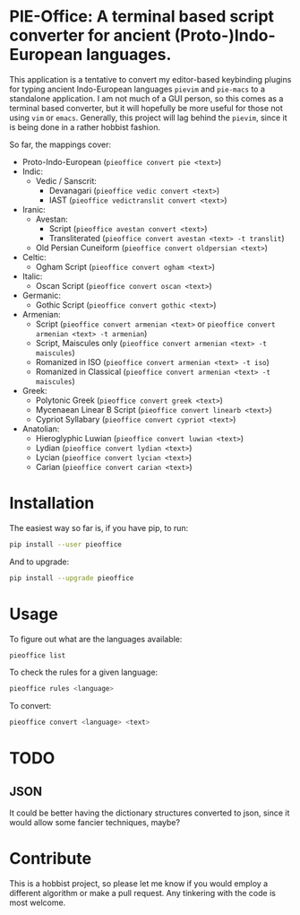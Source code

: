 # PIE-Office: A terminal based script converter for ancient (Proto-)Indo-European languages.

This application is a tentative to convert my editor-based keybinding plugins for typing ancient Indo-European languages `pievim` and `pie-macs` to a standalone application.
I am not much of a GUI person, so this comes as a terminal based converter, but it will hopefully be more useful for those not using `vim` or `emacs`.
Generally, this project will lag behind the `pievim`, since it is being done in a rather hobbist fashion.

So far, the mappings cover:
 - Proto-Indo-European (`pieoffice convert pie <text>`)
 - Indic:
    - Vedic / Sanscrit:
        - Devanagari (`pieoffice vedic convert <text>`)
        - IAST (`pieoffice vedictranslit convert <text>`)
 - Iranic:
     - Avestan:
         - Script (`pieoffice avestan convert <text>`)
         - Transliterated (`pieoffice convert avestan <text> -t translit`)
     - Old Persian Cuneiform (`pieoffice convert oldpersian <text>`)
 - Celtic:
     - Ogham Script (`pieoffice convert ogham <text>`)
 - Italic:
     - Oscan Script (`pieoffice convert oscan <text>`)
 - Germanic:
     - Gothic Script (`pieoffice convert gothic <text>`)
 - Armenian:
     - Script (`pieoffice convert armenian <text>` or `pieoffice convert armenian <text> -t armenian`)
     - Script, Maiscules only (`pieoffice convert armenian <text> -t maiscules`)
     - Romanized in ISO (`pieoffice convert armenian <text> -t iso`)
     - Romanized in Classical (`pieoffice convert armenian <text> -t maiscules`)
 - Greek:
    - Polytonic Greek (`pieoffice convert greek <text>`)
    - Mycenaean Linear B Script (`pieoffice convert linearb <text>`)
    - Cypriot Syllabary (`pieoffice convert cypriot <text>`)
 - Anatolian:
    - Hieroglyphic Luwian (`pieoffice convert luwian <text>`)
    - Lydian (`pieoffice convert lydian <text>`)
    - Lycian (`pieoffice convert lycian <text>`)
    - Carian (`pieoffice convert carian <text>`)

# Installation

The easiest way so far is, if you have pip, to run:

```bash
pip install --user pieoffice
```

And to upgrade:

```bash
pip install --upgrade pieoffice
```

# Usage

To figure out what are the languages available:

```bash
pieoffice list
```

To check the rules for a given language:

```bash
pieoffice rules <language>
```

To convert:

```bash
pieoffice convert <language> <text>
```

# TODO

## JSON

It could be better having the dictionary structures converted to json, since it would allow some fancier techniques, maybe?

# Contribute

This is a hobbist project, so please let me know if you would employ a different algorithm or make a pull request.
Any tinkering with the code is most welcome.


